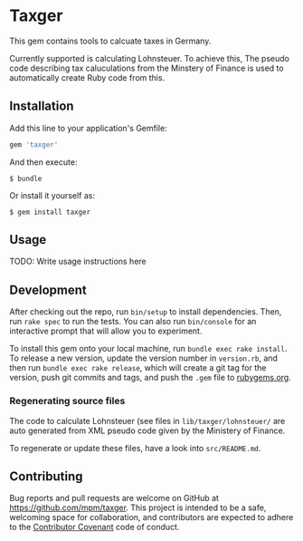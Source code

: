 # Taxger

This gem contains tools to calcuate taxes in Germany.

Currently supported is calculating Lohnsteuer. To achieve this,
The pseudo code describing tax caluculations from the Minstery of
Finance is used to automatically create Ruby code from this.

## Installation

Add this line to your application's Gemfile:

```ruby
gem 'taxger'
```

And then execute:

    $ bundle

Or install it yourself as:

    $ gem install taxger

## Usage

TODO: Write usage instructions here

## Development

After checking out the repo, run `bin/setup` to install dependencies. Then, run `rake spec` to run the tests. You can also run `bin/console` for an interactive prompt that will allow you to experiment.

To install this gem onto your local machine, run `bundle exec rake install`. To release a new version, update the version number in `version.rb`, and then run `bundle exec rake release`, which will create a git tag for the version, push git commits and tags, and push the `.gem` file to [rubygems.org](https://rubygems.org).

### Regenerating source files

The code to calculate Lohnsteuer (see files in `lib/taxger/lohnsteuer/`
are auto generated from XML pseudo code given by the Ministery of
Finance.

To regenerate or update these files, have a look into `src/README.md`.

## Contributing

Bug reports and pull requests are welcome on GitHub at https://github.com/mpm/taxger. This project is intended to be a safe, welcoming space for collaboration, and contributors are expected to adhere to the [Contributor Covenant](contributor-covenant.org) code of conduct.

